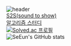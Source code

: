 ![header](https://capsule-render.vercel.app/api?type=Venom&color=0:c792ea,100:7fdbca&height=200&section=header&text=caps%20render&fontSize=70&fontColor=ffffff&animation=twinkling)
<br />
[S2S(sound to show)](https://github.com/6-Sense-AI/KDT-SoundToShow)
<br />
[알고리즘 스터디](https://github.com/6-Sense-AI/AIVLE-AlgorithmStudy)
<br />
[![Solved.ac
프로필](http://mazassumnida.wtf/api/v2/generate_badge?boj=krap4)](https://solved.ac/krap4)
<br />
![SeEun's GitHub stats](https://github-readme-stats.vercel.app/api?username=SeEun&theme=nightowl&show_icons=true)
<br />

